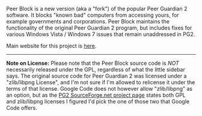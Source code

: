 Peer Block is a new version (aka a "fork") of the popular Peer Guardian 2 software.  It blocks "known bad" computers from accessing yours, for example governments and corporations.  Peer Block maintains the functionality of the original Peer Guardian 2 program, but includes fixes for various Windows Vista / Windows 7 issues that remain unaddressed in PG2.

Main website for this project is [here](http://www.peerblock.com).




---


**Note on License:**  Please note that the Peer Block source code is _NOT_ necessarily released under the GPL, regardless of what the little sidebar says.  The original source code for Peer Guardian 2 was licensed under a "zlib/libpng License", and I'm not sure if I'm allowed to relicense it under the terms of that license.  Google Code does not however allow "zlib/libpng" as an option, but as the [PG2 SourceForge.net project page](https://sourceforge.net/projects/peerguardian/) states both GPL and zlib/libpng licenses I figured I'd pick the one of those two that Google Code offers.